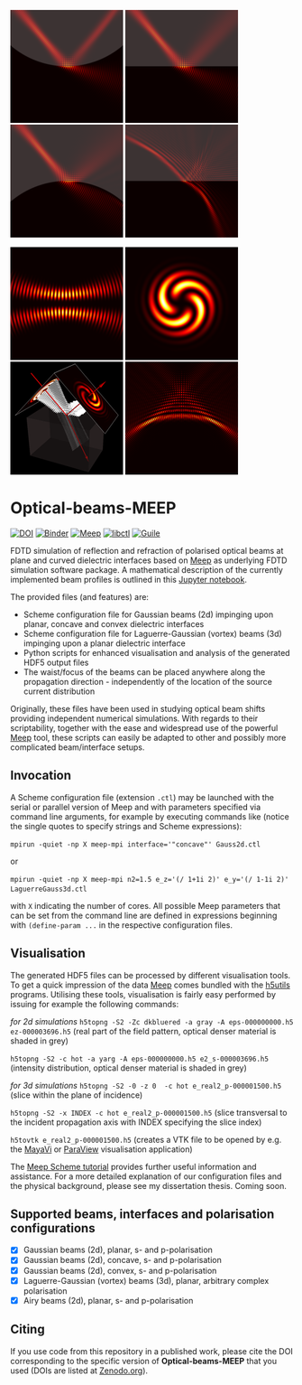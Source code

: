 ![concave](Gauss_2d/img/concave_intensity_cropped_rotated_resized.png)
![planar](Gauss_2d/img/planar_intensity_cropped_rotated_resized.png)
![convex](Gauss_2d/img/convex_intensity_cropped_rotated_resized.png)
![Airy](Airy_2d/img/Airy_beam_M_0_W_4_scattering.png)

![snap](Laguerre_Gauss_3d/img/vortex_beam_m_2_longitudinal_resized.png)
![snap](Laguerre_Gauss_3d/img/vortex_beam_m_2_transverse_resized.png)
![snap](Laguerre_Gauss_3d/img/vortex_beam_m_2_3d_half_resized.png)
![Airy](Airy_2d/img/Airy_beam_M_0_W_4_free_space.png)

# Optical-beams-MEEP
[![DOI](https://zenodo.org/badge/91711821.svg)](https://zenodo.org/badge/latestdoi/91711821)
[![Binder](https://mybinder.org/badge_logo.svg)](https://mybinder.org/v2/gh/DanielKotik/Optical-beams-MEEP/master?filepath=beam_profiles.ipynb)
[![Meep](https://img.shields.io/badge/Meep-1.7.0-success)](https://github.com/NanoComp/meep)
[![libctl](https://img.shields.io/badge/libctl-4.1.4-success)](https://github.com/NanoComp/libctl/)
[![Guile](https://img.shields.io/badge/Guile-2.2.3-success)](https://www.gnu.org/software/guile/)

FDTD simulation of reflection and refraction of polarised optical beams at plane and curved dielectric interfaces based on [Meep](https://github.com/stevengj/meep) as underlying FDTD simulation software package. A mathematical description of the currently implemented beam profiles is outlined in this [Jupyter notebook](https://github.com/DanielKotik/Optical-beams-MEEP/blob/master/beam_profiles.ipynb).

The provided files (and features) are:
*   Scheme configuration file for Gaussian beams (2d) impinging upon planar, concave and convex dielectric interfaces
*   Scheme configuration file for Laguerre-Gaussian (vortex) beams (3d) impinging upon a planar dielectric interface
*   Python scripts for enhanced visualisation and analysis of the generated HDF5 output files
*   The waist/focus of the beams can be placed anywhere along the propagation direction - independently of the location of the source current distribution

Originally, these files have been used in studying optical beam shifts providing independent numerical simulations. With regards to their scriptability, together with the ease and widespread use of the powerful [Meep](https://github.com/stevengj/meep) tool, these scripts can easily be adapted to other and possibly more complicated beam/interface setups.

## Invocation
A Scheme configuration file (extension ``.ctl``) may be launched with the serial or parallel version of Meep and with parameters specified via command line arguments, for example by executing commands like (notice the single quotes to specify strings and Scheme expressions):

``mpirun -quiet -np X meep-mpi interface='"concave"' Gauss2d.ctl``

or

``mpirun -quiet -np X meep-mpi n2=1.5 e_z='(/ 1+1i 2)' e_y='(/ 1-1i 2)' LaguerreGauss3d.ctl``

with ``X`` indicating the number of cores. All possible Meep parameters that can be set from the command line are
defined in expressions beginning with ``(define-param ...`` in the respective configuration files.

## Visualisation
The generated HDF5 files can be processed by different visualisation tools. To get a quick impression of the data
[Meep](https://github.com/stevengj/meep) comes bundled with the [h5utils](https://github.com/stevengj/h5utils)
programs. Utilising these tools, visualisation is fairly easy performed by issuing for example the following commands:

_for 2d simulations_
``h5topng -S2 -Zc dkbluered -a gray -A eps-000000000.h5 ez-000003696.h5`` (real part of the field pattern, optical
denser material is shaded in grey)

``h5topng -S2 -c hot -a yarg -A eps-000000000.h5 e2_s-000003696.h5`` (intensity distribution, optical
denser material is shaded in grey)

_for 3d simulations_
``h5topng -S2 -0 -z 0  -c hot e_real2_p-000001500.h5`` (slice within the plane of incidence)

``h5topng -S2 -x INDEX -c hot e_real2_p-000001500.h5`` (slice transversal to the incident propagation axis with INDEX specifying the slice index)

``h5tovtk e_real2_p-000001500.h5`` (creates a VTK file to be opened by e.g. the [MayaVi](https://github.com/enthought/mayavi) or [ParaView](https://github.com/Kitware/ParaView) visualisation application)

The [Meep Scheme tutorial](https://meep.readthedocs.io/en/latest/Scheme_Tutorials/Basics/) provides further useful
information and assistance.
For a more detailed explanation of our configuration files and the physical background, please see my dissertation thesis. Coming soon.

## Supported beams, interfaces and polarisation configurations
-   [x] Gaussian beams (2d), planar, s- and p-polarisation
-   [x] Gaussian beams (2d), concave, s- and p-polarisation
-   [x] Gaussian beams (2d), convex, s- and p-polarisation
-   [x] Laguerre-Gaussian (vortex) beams (3d), planar, arbitrary complex polarisation
-   [x] Airy beams (2d), planar, s- and p-polarisation

## Citing
If you use code from this repository in a published work, please cite the DOI
corresponding to the specific version of **Optical-beams-MEEP** that you used
(DOIs are listed at [Zenodo.org](https://zenodo.org/)).
